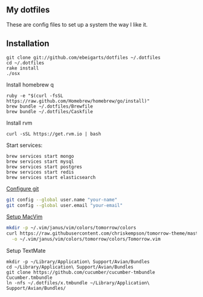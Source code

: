 My dotfiles
-----------

These are config files to set up a system the way I like it.

## Installation

```
git clone git://github.com/ebeigarts/dotfiles ~/.dotfiles
cd ~/.dotfiles
rake install
./osx
```

Install homebrew q

```
ruby -e "$(curl -fsSL https://raw.github.com/Homebrew/homebrew/go/install)"
brew bundle ~/.dotfiles/Brewfile
brew bundle ~/.dotfiles/Caskfile
```

Install rvm

```
curl -sSL https://get.rvm.io | bash
```

Start services:

```
brew services start mongo
brew services start mysql
brew services start postgres
brew services start redis
brew services start elasticsearch
```

[Configure git](http://help.github.com/git-email-settings/)

```bash
git config --global user.name "your-name"
git config --global user.email "your-email"
```

[Setup MacVim](https://github.com/carlhuda/janus)

```bash
mkdir -p ~/.vim/janus/vim/colors/tomorrow/colors
curl https://raw.githubusercontent.com/chriskempson/tomorrow-theme/master/vim/colors/Tomorrow.vim \
  -o ~/.vim/janus/vim/colors/tomorrow/colors/Tomorrow.vim
```

Setup TextMate

```
mkdir -p ~/Library/Application\ Support/Avian/Bundles
cd ~/Library/Application\ Support/Avian/Bundles
git clone https://github.com/cucumber/cucumber-tmbundle Cucumber.tmbundle
ln -nfs ~/.dotfiles/x.tmbundle ~/Library/Application\ Support/Avian/Bundles/
```
